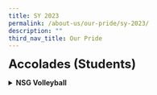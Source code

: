 ```yaml
---
title: SY 2023
permalink: /about-us/our-pride/sy-2023/
description: ""
third_nav_title: Our Pride
---
```

<span style="font-size: 18pt;"><b>Accolades (Students)</b></span>
<br>
<details><summary><b>NSG Volleyball</b></summary>
<br>
2nd place in Classification Round (Girls)
<br>
<span style="font-size: 10pt;">
<span style="color:blue;">•</span> LAU JIN YUN -  P4A<br>
<span style="color:blue;">•</span> NUR IRNISSA MUNIFA BINTI MOHAMAD SAPERI - P4A<br>
<span style="color:blue;">•</span> ONG YUE TING - P4C<br>
<span style="color:blue;">•</span> CHUA XIN WEI - P4D<br>
<span style="color:blue;">•</span> ADRIELLE LIM XIN EN - P4E<br>
<span style="color:blue;">•</span> JOCELYN LAU BEE YEE - P4F<br>
<span style="color:blue;">•</span> ONG YI LIN - P5B<br>
<span style="color:blue;">•</span> ONG RUI EN, ANISTON - P5C<br>
<span style="color:blue;">•</span> LIEW JIA YI - P5F</span><br><br>


8th place National Senior Girls<br>
<span style="font-size: 10pt;">
<span style="color:blue;">•</span> ONG YI LIN - P6B<br>
<span style="color:blue;">•</span> ONG RUI EN, ANISTON - P6C<br>
<span style="color:blue;">•</span> SANA RAM ANANTH - P6C<br>
<span style="color:blue;">•</span> YEO LING - P6D<br>
<span style="color:blue;">•</span> ZARAH ERVYNA PUTERI NOOR AZELEE - P6D<br>
<span style="color:blue;">•</span> AXIELIN SANTHA VINCY - P6E<br>
<span style="color:blue;">•</span> WANG QIAO QIAO - P6E<br>
<span style="color:blue;">•</span> ALANIS ZOIE XIE JIAXIN - P6F<br>
<span style="color:blue;">•</span> CORRAINE SAM JIA XUAN - P6F<br>
<span style="color:blue;">•</span> KOK CHIAN TORNG - P6F<br>
<span style="color:blue;">•</span> LIEW JIA YI - P6F<br>
<span style="color:blue;">•</span> MANNASVI NAYAANA AMAR RAJ - P6F<br>
<span style="color:blue;">•</span> NURUL ZUHAIRA MOHAMMED ISMAIL - P6F<br>
<span style="color:blue;">•</span> THIRUNAVUKKARASU KHANISHKA - P6F</span></details>